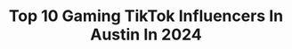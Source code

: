 ---
title: Top 10 Gaming TikTok Influencers In Austin In 2024
description: >-
  Find top gaming TikTok influencers in Austin in 2024. Most popular hashtags: #fyp #gaming #foryoupage #foryou.
platform: TikTok
hits: 70
text_top: Identify the most popular TikTok profiles on inBeat.
text_bottom: Our database aggregates 70 TikTok influencers like this in Austin, United States for you to connect with.
profiles:
  - username: "100thieves"
    fullname: >-
      100 Thieves 
    bio: >-
      Gaming, entertainment, and memes. #100T
    location: "United States"
    followers: 983000
    engagement: 1778
    commentsToLikes: 0.007058
    id: ck7zo0ej7gmhf0j78gszyhflr
    verified: true
    hashtags: "#gaming, #kyedae, #austinshow, #valorant"
  - username: "j.m.greaney"
    fullname: >-
      Jonmichael Greaney
    bio: >-
      My IG: @j.m.greaney Pups IG: @_mylilpeter AUSTIN TEXAS Tell me about your life
    location: "United States"
    followers: 68600
    engagement: 1638
    commentsToLikes: 0.033753
    id: ck9rd47yiwayu0j78xerja3rx
    verified: false
    hashtags: "#mylilpeter, #puppy, #fyp, #corgi"
  - username: "austinfelt"
    fullname: >-
      Austin
    bio: >-
      Biz mgmtaustinfelt@gmail.com Check out the stream
    location: "United States"
    followers: 5700000
    engagement: 958
    commentsToLikes: 0.015464
    id: ck83wux92ma270j78x61mwmsc
    verified: true
    hashtags: "#austinfelt, #bangenergy, #minecraft, #gaming"
  - username: "lilkrispyworldwide"
    fullname: >-
      OfficiallyAustin
    bio: >-
      Well dang
    location: "United States"
    followers: 27200
    engagement: 733
    commentsToLikes: 0.028344
    id: ckdhbz90rw3lx0j23f6ksttp5
    verified: false
    hashtags: "#food, #duet, #universityoftexas, #cod"
  - username: "austin_shock"
    fullname: >-
      Austin Shock
    bio: >-
      New acct ➡️ @shocktok ⚡ 29 STAR WARS-Comedy-Edits-Sounds Memes-Gaming-GeekyGay😅
    location: "United States"
    followers: 58300
    engagement: 1489
    commentsToLikes: 0.160890
    id: ckac7yovmf3rh0i78vp8fsrng
    verified: false
    hashtags: "#starwars, #duet, #greenscreen, #prequelmemes"
  - username: "austink32"
    fullname: >-
      Austin
    bio: >-
      Twitch=Austink32 dms don’t work 6’7 Business email-Austink325@icloud.com 120k???
    location: "United States"
    followers: 106600
    engagement: 1634
    commentsToLikes: 0.089561
    id: ckd5j8a19uttc0j23tt5curqt
    verified: false
    hashtags: "#foryou, #internet, #fyp, #foryoupage"
  - username: "matthewmyoung"
    fullname: >-
      Matthew M Young
    bio: >-
      Software dev 23 Austin, TX
    location: "United States"
    followers: 8174
    engagement: 891
    commentsToLikes: 0.059492
    id: ckbky6cjjua7x0j23qnocpdpl
    verified: false
    hashtags: "#learntocode, #forwardvibe, #learnontiktok, #python"
  - username: "austinj932"
    fullname: >-
      Austinj932
    bio: >-
      I'm Austin. Please heart and follow! 27 Snap- AustinJ932 Fiancée: @RitzKrakrz17
    location: "United States"
    followers: 7227
    engagement: 793
    commentsToLikes: 0.124162
    id: ckae53gje5ief0i78ic6rj83h
    verified: false
    hashtags: "#fyp, #viral, #stitch, #duet"
  - username: "roadieaustin"
    fullname: >-
      Austin
    bio: >-
      Follow my IG for a Follow Back ↖️ Snap: austinrodes roadieaustin@gmail.com
    location: "United States"
    followers: 313300
    engagement: 1429
    commentsToLikes: 0.005635
    id: ck90u6lg7vi7j0j78g8rl60lg
    verified: false
    hashtags: "#pingpong, #fyp, #trickshot, #satisfying"
  - username: "savvy.austin"
    fullname: >-
      AJ
    bio: >-
      👽Flex DPS player for Daedalus and Zenith👽 GT: AHG Savvy
    location: "United States"
    followers: 2170
    engagement: 1326
    commentsToLikes: 0.216115
    id: ckbr3n29sjzyq0j23wn7d05uq
    verified: false
    hashtags: "#overwatch, #foryoupage, #doritosflatlife, #fyp"
---